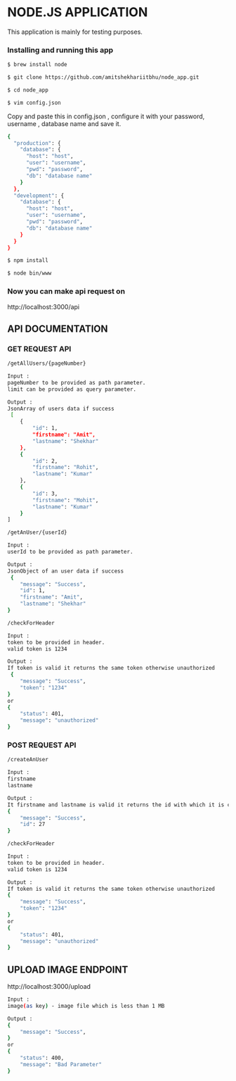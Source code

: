 # NODE.JS APPLICATION
This application is mainly for testing purposes.
### Installing and running this app
```sh
$ brew install node
```
```sh
$ git clone https://github.com/amitshekhariitbhu/node_app.git
```
```sh
$ cd node_app
```
```sh
$ vim config.json
```
Copy and paste this in config.json , configure it with your password, username , database name and save it.
```sh
{
  "production": {
    "database": {
      "host": "host",
      "user": "username",
      "pwd": "password",
      "db": "database name"
    }
  },
  "development": {
    "database": {
      "host": "host",
      "user": "username",
      "pwd": "password",
      "db": "database name"
    }
  }
}
```
```sh
$ npm install
```
```sh
$ node bin/www
```
### Now you can make api request on 
http://localhost:3000/api
## API DOCUMENTATION
### GET REQUEST API
```sh
/getAllUsers/{pageNumber}

Input :
pageNumber to be provided as path parameter.
limit can be provided as query parameter.

Output :
JsonArray of users data if success
 [
    {
        "id": 1,
        "firstname": "Amit",
        "lastname": "Shekhar"
    },
    {
        "id": 2,
        "firstname": "Rohit",
        "lastname": "Kumar"
    },
    {
        "id": 3,
        "firstname": "Mohit",
        "lastname": "Kumar"
    }
]
```

```sh
/getAnUser/{userId}

Input :
userId to be provided as path parameter.

Output :
JsonObject of an user data if success
 {
    "message": "Success",
    "id": 1,
    "firstname": "Amit",
    "lastname": "Shekhar"
}
```

```sh
/checkForHeader

Input :
token to be provided in header.
valid token is 1234

Output :
If token is valid it returns the same token otherwise unauthorized
 {
    "message": "Success",
    "token": "1234"
}
or
{
    "status": 401,
    "message": "unauthorized"
}
```
### POST REQUEST API
```sh
/createAnUser

Input :
firstname
lastname

Output :
It firstname and lastname is valid it returns the id with which it is created otherwise badRequest.
{
    "message": "Success",
    "id": 27
}
```

```sh
/checkForHeader

Input :
token to be provided in header.
valid token is 1234

Output :
If token is valid it returns the same token otherwise unauthorized
{
    "message": "Success",
    "token": "1234"
}
or
{
    "status": 401,
    "message": "unauthorized"
}
```

## UPLOAD IMAGE ENDPOINT
http://localhost:3000/upload
```sh
Input :
image(as key) - image file which is less than 1 MB

Output :
{
    "message": "Success",
}
or
{
    "status": 400,
    "message": "Bad Parameter"
}
```